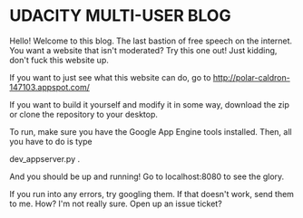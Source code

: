 # UDACITY MULTI-USER BLOG

Hello! Welcome to this blog. The last bastion of free speech on the internet.
You want a website that isn't moderated? Try this one out! 
Just kidding, don't fuck this website up.

If you want to just see what this website can do, go to http://polar-caldron-147103.appspot.com/

If you want to build it yourself and modify it in some way, download the zip or clone the repository to your desktop.

To run, make sure you have the Google App Engine tools installed.
Then, all you have to do is type

dev_appserver.py .

And you should be up and running! Go to localhost:8080 to see the glory.

If you run into any errors, try googling them. If that doesn't work, send them to me.
How? I'm not really sure. Open up an issue ticket?
